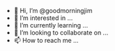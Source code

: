 - 👋 Hi, I’m @goodmorningjim
- 👀 I’m interested in ...
- 🌱 I’m currently learning ...
- 💞️ I’m looking to collaborate on ...
- 📫 How to reach me ...

<!---
goodmorningjim/goodmorningjim is a ✨ special ✨ repository because its `README.md` (this file) appears on your GitHub profile.
You can click the Preview link to take a look at your changes.
--->
